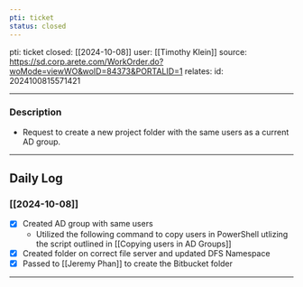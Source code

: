 ```yaml
---
pti: ticket
status: closed
---
```

pti: ticket 
closed: [[2024-10-08]]
user: [[Timothy Klein]]
source: https://sd.corp.arete.com/WorkOrder.do?woMode=viewWO&woID=84373&PORTALID=1
relates: 
id: 2024100815571421

---
### Description
- Request to create a new project folder with the same users as a current AD group.
---
## Daily Log
### [[2024-10-08]]
- [x] Created AD group with same users 
	- Utilized the following command to copy users in PowerShell utlizing the script outlined in [[Copying users in AD Groups]]
- [x] Created folder on correct file server and updated DFS Namespace
- [x] Passed to [[Jeremy Phan]] to create the Bitbucket folder
---
